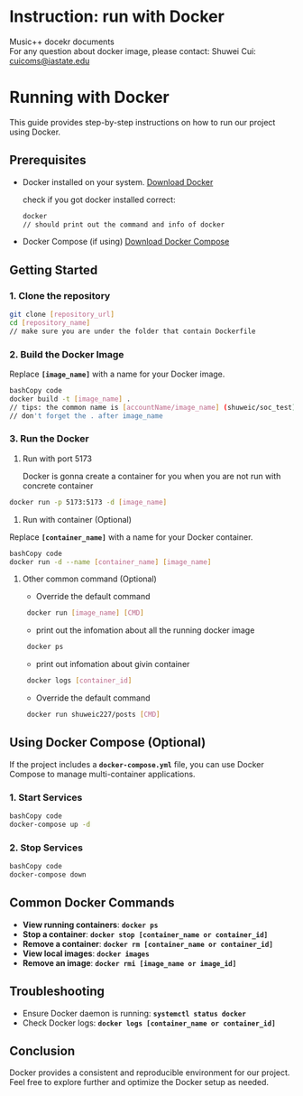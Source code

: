# Instruction: run with Docker

Music++ docekr documents  
For any question about docker image, please contact:
Shuwei Cui: cuicoms@iastate.edu

# Running with Docker

This guide provides step-by-step instructions on how to run our project using Docker.

## Prerequisites

- Docker installed on your system. [Download Docker](https://www.docker.com/get-started)

  check if you got docker installed correct:

  ```bash
  docker
  // should print out the command and info of docker
  ```

- Docker Compose (if using) [Download Docker Compose](https://docs.docker.com/compose/install/)

## Getting Started

### 1. Clone the repository

```bash
git clone [repository_url]
cd [repository_name]
// make sure you are under the folder that contain Dockerfile
```

### **2. Build the Docker Image**

Replace **`[image_name]`** with a name for your Docker image.

```bash
bashCopy code
docker build -t [image_name] .
// tips: the common name is [accountName/image_name] (shuweic/soc_test)
// don't forget the . after image_name
```

### **3. Run the Docker**

1. Run with port 5173

   Docker is gonna create a container for you when you are not run with concrete container

```bash
docker run -p 5173:5173 -d [image_name]
```

1. Run with container (Optional)

Replace **`[container_name]`** with a name for your Docker container.

```bash
bashCopy code
docker run -d --name [container_name] [image_name]
```

1. Other common command (Optional)

   - Override the default command

   ```bash
   	docker run [image_name] [CMD]
   ```

   - print out the infomation about all the running docker image

   ```bash
   	docker ps
   ```

   - print out infomation about givin container

   ```bash
   	docker logs [container_id]
   ```

   - Override the default command

   ```bash
   	docker run shuweic227/posts [CMD]
   ```

## **Using Docker Compose (Optional)**

If the project includes a **`docker-compose.yml`** file, you can use Docker Compose to manage multi-container applications.

### **1. Start Services**

```bash
bashCopy code
docker-compose up -d

```

### **2. Stop Services**

```bash
bashCopy code
docker-compose down

```

## **Common Docker Commands**

- **View running containers**: **`docker ps`**
- **Stop a container**: **`docker stop [container_name or container_id]`**
- **Remove a container**: **`docker rm [container_name or container_id]`**
- **View local images**: **`docker images`**
- **Remove an image**: **`docker rmi [image_name or image_id]`**

## **Troubleshooting**

- Ensure Docker daemon is running: **`systemctl status docker`**
- Check Docker logs: **`docker logs [container_name or container_id]`**

## **Conclusion**

Docker provides a consistent and reproducible environment for our project. Feel free to explore further and optimize the Docker setup as needed.
